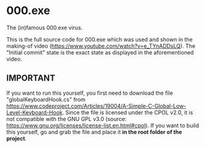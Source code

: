 # 000.exe
The (in)famous 000.exe virus.

This is the full source code for 000.exe which was used and shown in the making-of video (https://www.youtube.com/watch?v=e_TYnADDsLQ). The "Initial commit" state is the exact state as displayed in the aforementioned video.

## IMPORTANT

If you want to run this yourself, you first need to download the file "globalKeyboardHook.cs" from https://www.codeproject.com/Articles/19004/A-Simple-C-Global-Low-Level-Keyboard-Hook. Since the file is licensed under the CPOL v2.0, it is not compatible with the GNU GPL v3.0 (source: https://www.gnu.org/licenses/license-list.en.html#cpol). If you want to build this yourself, go and grab the file and place it **in the root folder of the project**.
